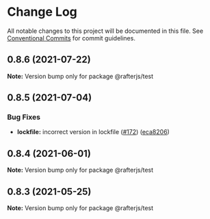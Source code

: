 # Change Log

All notable changes to this project will be documented in this file.
See [Conventional Commits](https://conventionalcommits.org) for commit guidelines.

## 0.8.6 (2021-07-22)

**Note:** Version bump only for package @rafterjs/test





## 0.8.5 (2021-07-04)


### Bug Fixes

* **lockfile:** incorrect version in lockfile ([#172](https://github.com/rafterjs/rafter/issues/172)) ([eca8206](https://github.com/rafterjs/rafter/commit/eca820680574c45714a5cf56560b5f41a1553fa1))





## 0.8.4 (2021-06-01)

**Note:** Version bump only for package @rafterjs/test

## 0.8.3 (2021-05-25)

**Note:** Version bump only for package @rafterjs/test
